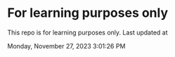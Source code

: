 # For learning purposes only
This repo is for learning purposes only.
Last updated at

Monday, November 27, 2023 3:01:26 PM

